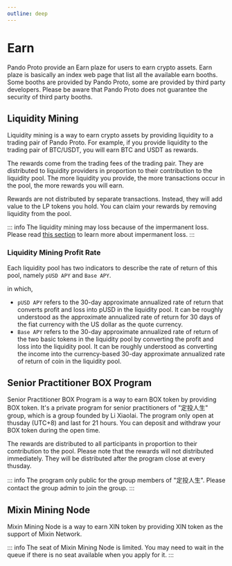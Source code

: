 ```yaml
---
outline: deep
---
```


# Earn

Pando Proto provide an Earn plaze for users to earn crypto assets. Earn plaze is basically an index web page that list all the available earn booths. Some booths are provided by Pando Proto, some are provided by third party developers. Please be aware that Pando Proto does not guarantee the security of third party booths.

## Liquidity Mining

Liquidity mining is a way to earn crypto assets by providing liquidity to a trading pair of Pando Proto. For example, if you provide liquidity to the trading pair of BTC/USDT, you will earn BTC and USDT as rewards. 

The rewards come from the trading fees of the trading pair. They are distributed to liquidity providers in proportion to their contribution to the liquidity pool. The more liquidity you provide, the more transactions occur in the pool, the more rewards you will earn.

Rewards are not distributed by separate transactions. Instead, they will add value to the LP tokens you hold. You can claim your rewards by removing liquidity from the pool.

::: info
The liquidity mining may loss because of the impermanent loss. Please read [this section](https://docs.pando.im/manual/trade.html#impermanent-loss) to learn more about impermanent loss.
:::

### Liquidity Mining Profit Rate

Each liquidity pool has two indicators to describe the rate of return of this pool, namely `pUSD APY` and `Base APY`.

in which,

- `pUSD APY` refers to the 30-day approximate annualized rate of return that converts profit and loss into pUSD in the liquidity pool. It can be roughly understood as the approximate annualized rate of return for 30 days of the fiat currency with the US dollar as the quote currency.
- `Base APY` refers to the 30-day approximate annualized rate of return of the two basic tokens in the liquidity pool by converting the profit and loss into the liquidity pool. It can be roughly understood as converting the income into the currency-based 30-day approximate annualized rate of return of coin in the liquidity pool.


## Senior Practitioner BOX Program

Senior Practitioner BOX Program is a way to earn BOX token by providing BOX token. It's a private program for senior practitioners of "定投人生" group, which is a group founded by Li Xiaolai. The program only open at thusday (UTC+8) and last for 21 hours. You can deposit and withdraw your BOX token during the open time. 

The rewards are distributed to all participants in proportion to their contribution to the pool. Please note that the rewards will not distributed immediately. They will be distributed after the program close at every thusday.

::: info
The program only public for the group members of "定投人生". Please contact the group admin to join the group.
:::

## Mixin Mining Node

Mixin Mining Node is a way to earn XIN token by providing XIN token as the support of Mixin Network. 

::: info
The seat of Mixin Mining Node is limited. You may need to wait in the queue if there is no seat available when you apply for it.
:::


